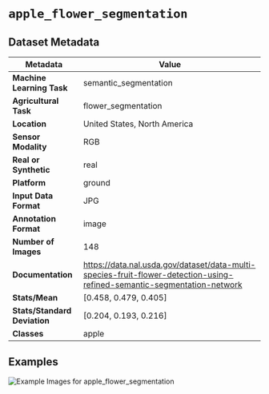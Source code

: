 
# `apple_flower_segmentation`

## Dataset Metadata

| Metadata | Value |
| --- | --- |
| **Machine Learning Task** | semantic_segmentation |
| **Agricultural Task** | flower_segmentation |
| **Location** | United States, North America |
| **Sensor Modality** | RGB |
| **Real or Synthetic** | real |
| **Platform** | ground |
| **Input Data Format** | JPG |
| **Annotation Format** | image |
| **Number of Images** | 148 |
| **Documentation** | https://data.nal.usda.gov/dataset/data-multi-species-fruit-flower-detection-using-refined-semantic-segmentation-network |
| **Stats/Mean** | [0.458, 0.479, 0.405] |
| **Stats/Standard Deviation** | [0.204, 0.193, 0.216] |
| **Classes** | apple |


## Examples

![Example Images for apple_flower_segmentation](https://github.com/Project-AgML/AgML/docs/sample_images/apple_flower_segmentation_examples.png)